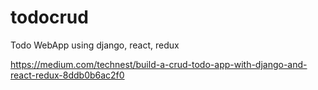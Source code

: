 # todocrud
Todo WebApp using django, react, redux

https://medium.com/technest/build-a-crud-todo-app-with-django-and-react-redux-8ddb0b6ac2f0
